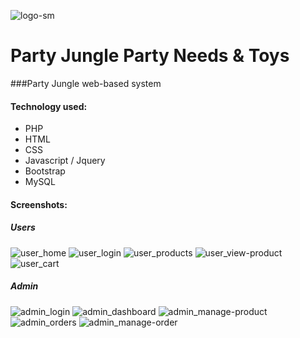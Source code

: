 ![logo-sm](https://github.com/user-attachments/assets/798d9a8c-3aef-4dc8-928a-8a78c1f3deae)

# Party Jungle Party Needs & Toys
###Party Jungle web-based system

#### Technology used:
- PHP
- HTML
- CSS
- Javascript / Jquery
- Bootstrap
- MySQL

#### Screenshots:

##### Users
![user_home](https://github.com/user-attachments/assets/68bce7bc-cfa3-420f-8c2e-17fc8a71c78c)
![user_login](https://github.com/user-attachments/assets/84af6efb-21d4-4040-9da9-6dad41b4ec4a)
![user_products](https://github.com/user-attachments/assets/dfa62e67-8f00-4342-9005-b221976c6843)
![user_view-product](https://github.com/user-attachments/assets/dacf557e-6765-4df9-b7be-972d0be4d08e)
![user_cart](https://github.com/user-attachments/assets/97b176e1-62c7-450f-81e5-9d552a4c24aa)

##### Admin
![admin_login](https://github.com/user-attachments/assets/073df602-d68a-43f6-bde0-05721f0cbaba)
![admin_dashboard](https://github.com/user-attachments/assets/ba86dfd9-2d03-4332-9ebb-1b2229868a77)
![admin_manage-product](https://github.com/user-attachments/assets/960a9c9d-b42b-496a-a533-467a72cb21df)
![admin_orders](https://github.com/user-attachments/assets/7f2dbac7-25be-48c7-b9a1-ee2afc6d06b6)
![admin_manage-order](https://github.com/user-attachments/assets/89338336-a480-43a9-9966-a669210f087b)
